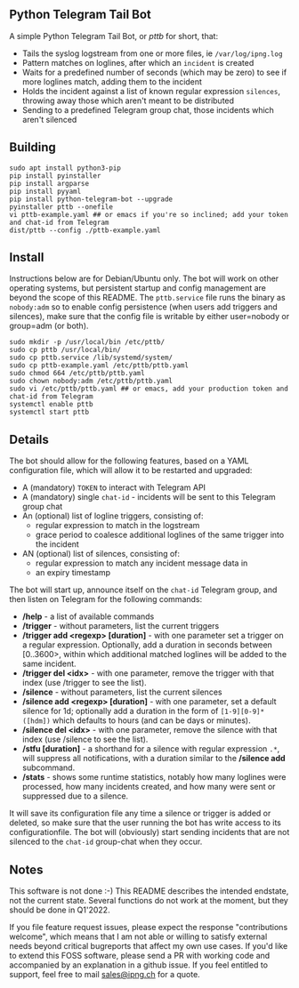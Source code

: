 ## Python Telegram Tail Bot

A simple Python Telegram Tail Bot, or _pttb_ for short, that:

* Tails the syslog logstream from one or more files, ie `/var/log/ipng.log`
* Pattern matches on loglines, after which an `incident` is created
* Waits for a predefined number of seconds (which may be zero) to see if more loglines match, adding them to
  the incident
* Holds the incident against a list of known regular expression `silences`, throwing away those which
  aren't meant to be distributed
* Sending to a predefined Telegram group chat, those incidents which aren't silenced


## Building

```
sudo apt install python3-pip
pip install pyinstaller
pip install argparse
pip install pyyaml
pip install python-telegram-bot --upgrade
pyinstaller pttb --onefile
vi pttb-example.yaml ## or emacs if you're so inclined; add your token and chat-id from Telegram
dist/pttb --config ./pttb-example.yaml
```

## Install

Instructions below are for Debian/Ubuntu only. The bot will work on other operating systems, but persistent
startup and config management are beyond the scope of this README. The `pttb.service` file runs the binary
as `nobody:adm` so to enable config persistence (when users add triggers and silences), make sure that the
config file is writable by either user=nobody or group=adm (or both).

```
sudo mkdir -p /usr/local/bin /etc/pttb/
sudo cp pttb /usr/local/bin/
sudo cp pttb.service /lib/systemd/system/
sudo cp pttb-example.yaml /etc/pttb/pttb.yaml
sudo chmod 664 /etc/pttb/pttb.yaml
sudo chown nobody:adm /etc/pttb/pttb.yaml
sudo vi /etc/pttb/pttb.yaml ## or emacs, add your production token and chat-id from Telegram
systemctl enable pttb
systemctl start pttb
```

## Details

The bot should allow for the following features, based on a YAML configuration file, which will allow it to be
restarted and upgraded:

* A (mandatory) `TOKEN` to interact with Telegram API
* A (mandatory) single `chat-id` - incidents will be sent to this Telegram group chat
* An (optional) list of logline triggers, consisting of:
  * regular expression to match in the logstream
  * grace period to coalesce additional loglines of the same trigger into the incident
* AN (optional) list of silences, consisting of:
  * regular expression to match any incident message data in
  * an expiry timestamp

The bot will start up, announce itself on the `chat-id` Telegram group, and then listen on Telegram for the following
commands:

* **/help** - a list of available commands
* **/trigger** - without parameters, list the current triggers
* **/trigger add &lt;regexp&gt; [duration]** - with one parameter set a trigger on a regular expression. Optionally,
  add a duration in seconds between [0..3600>, within which additional matched loglines will be added to the
  same incident.
* **/trigger del &lt;idx&gt;** - with one parameter, remove the trigger with that index (use /trigger to see the list).
* **/silence** - without parameters, list the current silences
* **/silence add &lt;regexp&gt; [duration]** - with one parameter, set a default silence for 1d; optionally
  add a duration in the form of `[1-9][0-9]*([hdm])` which defaults to hours (and can be days or minutes).
* **/silence del &lt;idx&gt;** - with one parameter, remove the silence with that index (use /silence to see the list).
* **/stfu [duration]** - a shorthand for a silence with regular expression `.*`, will suppress all notifications, with a
  duration similar to the **/silence add** subcommand.
* **/stats** - shows some runtime statistics, notably how many loglines were processed, how many incidents created,
  and how many were sent or suppressed due to a silence.

It will save its configuration file any time a silence or trigger is added or deleted, so make sure that the user running
the bot has write access to its configurationfile. The bot will (obviously) start sending incidents that are not silenced
to the `chat-id` group-chat when they occur.

## Notes

This software is not done :-) This README describes the intended endstate, not the current state. Several functions do not
work at the moment, but they should be done in Q1'2022. 

If you file feature request issues, please expect the response "contributions welcome", which means that I am not able or
willing to satisfy external needs beyond critical bugreports that affect my own use cases. If you'd like to extend this
FOSS software, please send a PR with working code and accompanied by an explanation in a github issue. If you feel entitled
to support, feel free to mail sales@ipng.ch for a quote.
